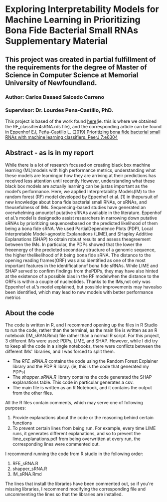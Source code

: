 # Exploring Interpretability Models for Machine Learning in Prioritizing Bona Fide Bacterial Small RNAs Supplementary Material
## This project was created in partial fulfillment of the requirements for the degree of Master of Science in Computer Science at Memorial University of Newfoundland.
### Author: Carlos Dasaed Salcedo Carreno
### Supervisor: Dr. Lourdes Pena-Castillo, PhD. 

This project is based of the work found [here](https://github.com/BioinformaticsLabAtMUN/sRNARanking)(ie. this is where we obtained the RF\_classifier4sRNA.rds file), and the corresponding article can be found in [Eppenhof EJ, Peña-Castillo L. (2019) Prioritizing bona fide bacterial small RNAs with machine learning classifiers. PeerJ 7:e6304](https://peerj.com/articles/6304/)

## Abstract - as is in my report
While there is a lot of research focused on creating black box machine learning (ML)models with high performance metrics, understanding what these models are learningor how they are arriving at their predictions has received less attention until recently.However, understanding what these black box models are actually learning can be justas important as the model’s performance.  Here, we applied Interpretability Models(IM)  to  the  random  forest  (RF)  model  developed  by  Eppenhof  et  al.   [1]  in  thepursuit of new knowledge about bona fide bacterial small RNAs, or sRNAs, and theusefulness of IMs.  Sequencing-based studies have generated an overwhelming amountof  putative  sRNAs  available  in  the  literature.   Eppenhof  et  al.’s  model  is  designedto  assist  researchers  in  narrowing  down  putative  sRNAs  by  prioritizing  sequencesbased on the predicted likelihood of them being a bona fide sRNA. We used PartialDependence Plots (PDP), Local Interpretable Model-agnostic Explanations (LIME),and SHapley Additive Explanations (SHAP) to obtain robust results and assess theagreement between the IMs.  In particular, the PDPs showed that the lower the freeenergy  of  the  predicted  secondary  structure  of  a  genomic  sequence,  the  higher  thelikelihood of it being bona fide sRNA. The distance to the opening reading frames(ORF) was also identified as one of the most important features in the identificationof  bona  fide  sRNAs.   While  LIME  and  SHAP  served  to  confirm  findings  from  thePDPs, they may have also hinted at the existence of a possible bias in the RF modelwhen the distance to the ORFs is within a couple of nucleotides.  Thanks to the IMs,not only was Eppenhof et al.’s model explained, but possible improvements may havealso been identified, which may lead to new models with better performance metrics


## About the code

The code is written in R, and I recommend opening up the files in R Studio to run the code, rather than the terminal, as the main file is written as an R notebook (IM\_sRAN.Rmd) file rather than a normal R script.
For this project, 3 different IMs were used: PDPs, LIME, and SHAP. 
However, while I did try to keep all the code in a single notebooks, there were conflicts between the different IMs' libraries, and I was forced to split them. 
  * The *RFE_sRNA.R* contains the code using the Random Forest Explainer library and the PDP R libray. (ie, this is the code that generated my PDPs)
  * The *shapper\_sRNA.R* library contains the code generated the SHAP explanations table. This code in particular generates a csv.  
  * The main file is written as an R Notebook, and it contains the output from the other files. 

All the R files contain comments, which may serve one of following purposes: 
  1. Provide explanations about the code or the reasoning behind certain functions
  1. To prevent certain lines from being run. For example, every time LIME runs, it generates different explanations, and so to prevent the lime\_explanations.pdf from being overwritten at every run, the corresponding lines were commented out.

I recommend running the code from R studio in the following order:
  1. RFE\_sRNA.R
  2. shapper\_sRNA.R
  3. IM\_sRNA.Rmd

The lines that install the libraries have been commented out, so if you're missing libraries, I recommend modifying the corresponding file and uncommenting the lines so that the libraries are installed. 



